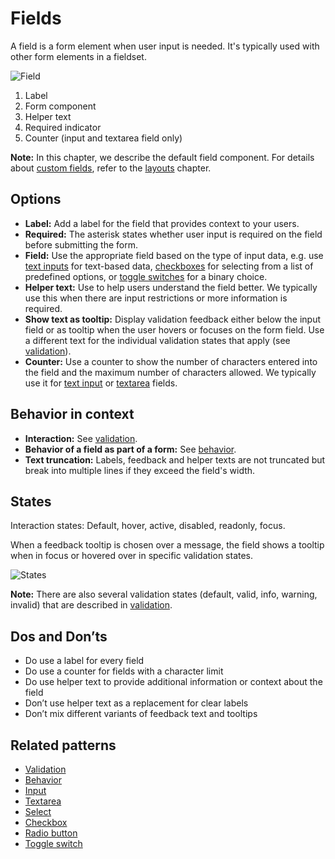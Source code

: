 # Fields

A field is a form element when user input is needed. It's typically used with other form elements in a fieldset.

![Field](https://www.figma.com/design/wEptRgAezDU1z80Cn3eZ0o/iX-Pattern-Illustrations?node-id=2781-323&t=pKzFQBhaXmjTsR8P-4)

1. Label
2. Form component
3. Helper text
4. Required indicator
5. Counter (input and textarea field only)

**Note:** In this chapter, we describe the default field component. For details about [custom fields](../custom-field.md), refer to the [layouts](forms-layout.md) chapter.

## Options

- **Label:** Add a label for the field that provides context to your users.
- **Required:** The asterisk states whether user input is required on the field before submitting the form.
- **Field:** Use the appropriate field based on the type of input data, e.g. use [text inputs](../input.mdx) for text-based data, [checkboxes](../checkbox.mdx) for selecting from a list of predefined options, or [toggle switches](../toggle.mdx) for a binary choice.
- **Helper text:** Use to help users understand the field better. We typically use this when there are input restrictions or more information is required.
- **Show text as tooltip:** Display validation feedback either below the input field or as tooltip when the user hovers or focuses on the form field. Use a different text for the individual validation states that apply (see [validation](forms-validation.mdx)).
- **Counter:** Use a counter to show the number of characters entered into the field and the maximum number of characters allowed. We typically use it for [text input](../input.mdx) or [textarea](../textarea.mdx) fields.

## Behavior in context

- **Interaction:** See [validation](forms-validation.mdx).
- **Behavior of a field as part of a form:** See [behavior](forms-validation.mdx).
- **Text truncation:** Labels, feedback and helper texts are not truncated but break into multiple lines if they exceed the field's width.

## States

Interaction states: Default, hover, active, disabled, readonly, focus.

When a feedback tooltip is chosen over a message, the field shows a tooltip when in focus or hovered over in specific validation states.

![States](https://www.figma.com/design/wEptRgAezDU1z80Cn3eZ0o/iX-Pattern-Illustrations?node-id=2781-12426&t=pKzFQBhaXmjTsR8P-4)

**Note:** There are also several validation states (default, valid, info, warning, invalid) that are described in [validation](forms-validation.mdx).

## Dos and Don’ts

- Do use a label for every field
- Do use a counter for fields with a character limit
- Do use helper text to provide additional information or context about the field
- Don’t use helper text as a replacement for clear labels
- Don’t mix different variants of feedback text and tooltips

## Related patterns

- [Validation](forms-validation.mdx)
- [Behavior](forms-behavior.md)
- [Input](../input.mdx)
- [Textarea](../textarea.mdx)
- [Select](../select.mdx)
- [Checkbox](../checkbox.mdx)
- [Radio button](../radio.mdx)
- [Toggle switch](../toggle.mdx)
